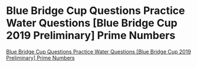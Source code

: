 # Blue Bridge Cup Questions Practice Water Questions [Blue Bridge Cup 2019 Preliminary] Prime Numbers
[Blue Bridge Cup Questions Practice Water Questions [Blue Bridge Cup 2019 Preliminary] Prime Numbers](https://aiwithcloud.com/2022/09/19/blue_bridge_cup_questions_practice_water_questions_blue_bridge_cup_2019_preliminary_prime_numbers/)